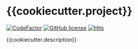 # {{cookiecutter.project}}
[![CodeFactor](https://www.codefactor.io/repository/github/{{cookiecutter.github_user}}/{{cookiecutter.module}}/badge)](https://www.codefactor.io/repository/github/{{cookiecutter.github_user}}/{{cookiecutter.module}})
[![GitHub license](https://img.shields.io/github/license/{{cookiecutter.github_user}}/{{cookiecutter.module}})](https://github.com/{{cookiecutter.github_user}}/{{cookiecutter.module}}/blob/master/LICENSE) 
[![Hits](https://hits.seeyoufarm.com/api/count/incr/badge.svg?url=https%3A%2F%2Fgithub.com%2F{{cookiecutter.github_user}}%2F{{cookiecutter.module}}&count_bg=%233DC8C7&title_bg=%23555555&icon=&icon_color=%23E7E7E7&title=views&edge_flat=false)](https://hits.seeyoufarm.com)

{{cookiecutter.description}}
